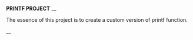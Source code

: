 **PRINTF PROJECT**
__

The essence of this project is to create a custom version of printf function. 

__

